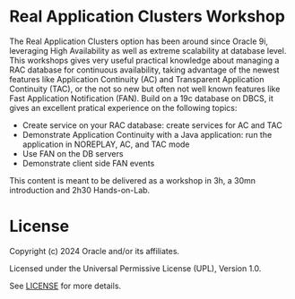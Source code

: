 # Real Application Clusters Workshop

The Real Application Clusters option has been around since Oracle 9i, leveraging High Availability as well as extreme scalability at database level.
This workshops gives very useful practical knowledge about managing a RAC database for continuous availability, taking advantage of the newest features like Application Continuity (AC) and Transparent Application Continuity (TAC), or the not so new but often not well known features like Fast Application Notification (FAN).
Build on a 19c database on DBCS, it gives an excellent pratical experience on the following topics:

- Create service on your RAC database: create services for AC and TAC
- Demonstrate Application Continuity with a Java application: run the application in NOREPLAY, AC, and TAC mode
- Use FAN on the DB servers
- Demonstrate client side FAN events

This content is meant to be delivered as a workshop in 3h, a 30mn introduction and 2h30 Hands-on-Lab.

# License

Copyright (c) 2024 Oracle and/or its affiliates.

Licensed under the Universal Permissive License (UPL), Version 1.0.

See [LICENSE](https://github.com/oracle-devrel/technology-engineering/blob/main/LICENSE) for more details.
